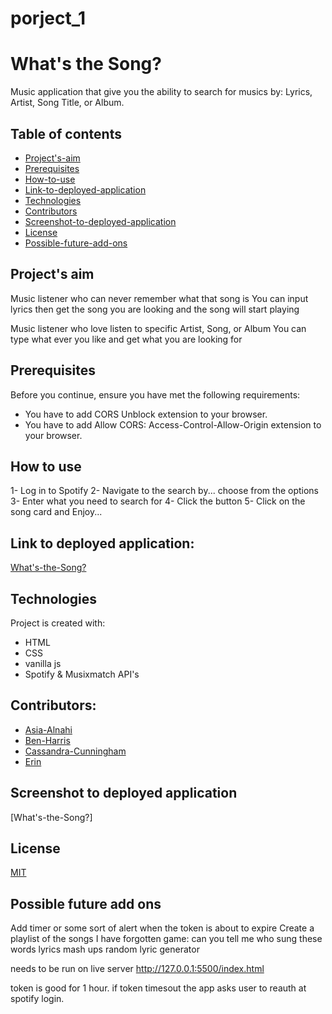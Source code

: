 # porject_1
# What's the Song?
Music application that give you the ability to search for musics by: Lyrics, Artist, Song Title, or Album.

## Table of contents
* [Project's-aim](#project's-aim)
* [Prerequisites](#Prerequisites)
* [How-to-use](#how-to-use)
* [Link-to-deployed-application](#link-to-deployed-application)
* [Technologies](#technologies)
* [Contributors](#contributors)
* [Screenshot-to-deployed-application](#screenshot-to-deployed-application)
* [License](#license)
* [Possible-future-add-ons](#possible-future-add-ons)


## Project's aim

Music listener who can never remember what that song is 
You can input lyrics then get the song you are looking and the song will start playing

Music listener who love listen to specific Artist, Song, or Album 
You can type what ever you like and get what you are looking for


## Prerequisites

Before you continue, ensure you have met the following requirements:
* You have to add CORS Unblock extension to your browser.
* You have to add Allow CORS: Access-Control-Allow-Origin extension to your browser. 


## How to use
1- Log in to Spotify
2- Navigate to the search by... choose from the options 
3- Enter what you need to search for 
4- Click the button 
5- Click on the song card and Enjoy... 


## Link to deployed application:
[What's-the-Song?](https://harben31.github.io/project_1/)


## Technologies
Project is created with:
* HTML 
* CSS 
* vanilla js
* Spotify & Musixmatch API's


## Contributors:
* [Asia-Alnahi](https://github.com/asia-codeing)
* [Ben-Harris](https://github.com/harben31)
* [Cassandra-Cunningham](https://github.com/cmcunningham27)
* [Erin](https://github.com/eeblaize2)


## Screenshot to deployed application
[What's-the-Song?]


## License
[MIT](https://choosealicense.com/licenses/mit/)


## Possible future add ons
Add timer or some sort of alert when the token is about to expire
Create a playlist of the songs I have forgotten
game: can you tell me who sung these words
lyrics mash ups
random lyric generator



needs to be run on live server http://127.0.0.1:5500/index.html

token is good for 1 hour. if token timesout the app asks user to reauth at spotify login.